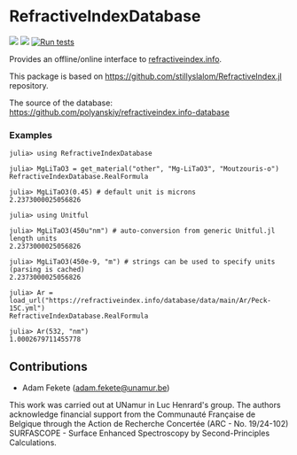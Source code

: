 # RefractiveIndexDatabase

[![](https://img.shields.io/badge/docs-stable-blue.svg)](https://fekad.github.io/RefractiveIndexDatabase.jl/)
[![](https://img.shields.io/badge/docs-dev-blue.svg)](https://fekad.github.io/RefractiveIndexDatabase.jl/dev)
[![Run tests](https://github.com/fekad/RefractiveIndexDatabase.jl/actions/workflows/test.yml/badge.svg)](https://github.com/fekad/RefractiveIndexDatabase.jl/actions/workflows/test.yml)

Provides an offline/online interface to [refractiveindex.info](http://refractiveindex.info).

This package is based on https://github.com/stillyslalom/RefractiveIndex.jl repository.

The source of the database: https://github.com/polyanskiy/refractiveindex.info-database


### Examples
```julia-repl
julia> using RefractiveIndexDatabase

julia> MgLiTaO3 = get_material("other", "Mg-LiTaO3", "Moutzouris-o")
RefractiveIndexDatabase.RealFormula

julia> MgLiTaO3(0.45) # default unit is microns
2.2373000025056826

julia> using Unitful

julia> MgLiTaO3(450u"nm") # auto-conversion from generic Unitful.jl length units
2.2373000025056826

julia> MgLiTaO3(450e-9, "m") # strings can be used to specify units (parsing is cached)
2.2373000025056826

julia> Ar = load_url("https://refractiveindex.info/database/data/main/Ar/Peck-15C.yml")
RefractiveIndexDatabase.RealFormula

julia> Ar(532, "nm")
1.0002679711455778
```

## Contributions

- Adam Fekete (adam.fekete@unamur.be)

This work was carried out at UNamur in Luc Henrard's group. The authors acknowledge financial support from the Communauté Française de Belgique through the Action de Recherche Concertée (ARC - No. 19/24-102)
SURFASCOPE - Surface Enhanced Spectroscopy by Second-Principles Calculations.
